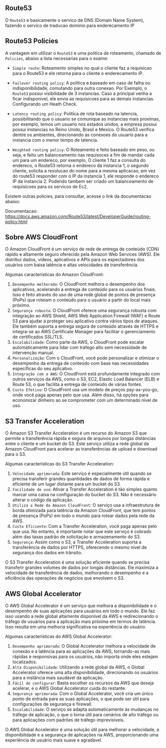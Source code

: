 ## Route53
O `Route53` e basicamente o servico de DNS (Domain Name System), fazendo o servico de traducao dominio para enderecamento IP

## Route53 Policies
A vantagem em utilizar o `Route53` e uma politica de roteamento, chamado de `Policies`, abaixo a lista necessarias para o exame:

* `Simple route`: Roteamento simples no qual o cliente faz a requisicao para o Route53 e ele retorna para o cliente o enderecamento IP.

* `Failover routing policy`: A politica e baseado em caso de falha ou indisponibilidade, comutando para outra conexao. Por Exemplo, o `Route53` possui visibilidade de 3 instancias. Caso a principal venha a ficar indisponivel, ele envia as requisicoes para as demais instancias. Configurando um Heath Check.

* `Latency routing policy`: Politica de rota baseado na latencia, possibilitando que o usuario se comunique as instancias mais proximas, por exemplo, temos um usuario nos estados unidos, a empresa possui possui instancias no Reino Unido, Brasil e Mexico. O Route53 verifica dentre os ambientes, direcionando as conexoes do usuario para a instancia com o menor tempo de latencia.

* `Weighted routing policy`: O Roteamento e feito baseado em peso, ou seja, e feito um balanceamento nas requisoces a fim de mandar cada um para um endereco, por exemplo, O cliente 1 faz a consulta do endereco, o Route53 retorna o endereco da instancia 1, o segundo cliente, solicita a resolucao do nome para a mesma aplicacao, em vez do route53 responder com o IP da instancia 1, ele responde o endereco IP da instancia 2. Podendo tambem ser criado um balanceamento de requisicoes para os servicos de Ec2.

Existem outras policies, para consultar, acesse o link da documentacao abaixo:

Documentacao: https://docs.aws.amazon.com/Route53/latest/DeveloperGuide/routing-policy.html


## Sobre AWS CloudFront
O Amazon CloudFront é um serviço de rede de entrega de conteúdo (CDN) rápido e altamente seguro oferecido pela Amazon Web Services (AWS). Ele distribui dados, vídeos, aplicativos e APIs para os espectadores dos usuários com baixa latência e altas velocidades de transferência.

Algumas características do Amazon CloudFront:
1. `Desempenho melhorado`: O CloudFront melhora o desempenho dos aplicativos, acelerando a entrega de conteúdo para os usuários finais. Isso é feito através do uso de uma rede global de pontos de presença (PoPs) que roteiam o conteúdo para o usuário a partir do local mais próximo.
2. `Segurança robusta`: O CloudFront oferece uma segurança robusta com integração ao AWS Shield, AWS Web Application Firewall (WAF) e Route 53 para ajudar a proteger seu aplicativo contra vários tipos de ataques. Ele também suporta a entrega segura de conteúdo através de HTTPS e integra-se ao AWS Certificate Manager para facilitar o gerenciamento de certificados SSL/TLS.
3. `Escalabilidade`: Como parte da AWS, o CloudFront pode escalar automaticamente para lidar com tráfego alto sem necessidade de intervenção manual.
4. `Personalização`: Com o CloudFront, você pode personalizar e otimizar o desempenho da entrega de conteúdo com base nas necessidades específicas do seu aplicativo.
5. `Integração com a AWS`: O CloudFront está profundamente integrado com outros serviços da AWS, como o S3, EC2, Elastic Load Balancer (ELB) e Route 53, o que facilita a entrega de conteúdo de várias fontes.
6. `Custo Efetivo`: O CloudFront usa um modelo de preços pay-as-you-go, onde você paga apenas pelo que usa. Além disso, há opções para economizar dinheiro ao se comprometer com um determinado nível de uso.


## S3 Transfer Acceleration
O Amazon S3 Transfer Acceleration é um recurso do Amazon S3 que permite a transferência rápida e segura de arquivos por longas distâncias entre o cliente e um bucket do S3. Este serviço utiliza a rede global da Amazon CloudFront para acelerar as transferências de upload e download para o S3.

Algumas características do S3 Transfer Acceleration:
1. `Velocidade aprimorada`: Este serviço é especialmente útil quando se precisa transferir grandes quantidades de dados de forma rápida e eficiente de um lugar distante para um bucket do S3.
2. `Facilidade de uso`: Ativar a Transfer Acceleration é tão simples quanto marcar uma caixa na configuração do bucket do S3. Não é necessário alterar o código da aplicação.
3. `Utiliza a Rede da Amazon CloudFront`: O serviço usa a infraestrutura de borda otimizada para latência da Amazon CloudFront, que tem pontos de presença (PoPs) em todo o mundo para rotear dados pela rede da AWS.
4. `Custo Eficiente`: Com a Transfer Acceleration, você paga apenas pelo que usa. No entanto, é importante notar que este serviço é cobrado além das taxas padrão de solicitação e armazenamento do S3.
5. `Segurança`: Assim como o S3, a Transfer Acceleration suporta a transferência de dados por HTTPS, oferecendo o mesmo nível de segurança dos dados em trânsito.

O S3 Transfer Acceleration é uma solução eficiente quando se precisa transferir grandes volumes de dados por longas distâncias. Ele maximiza a velocidade de transferência de dados, melhorando o desempenho e a eficiência das operações de negócios que envolvem o S3.

## AWS Global Accelerator
O AWS Global Accelerator é um serviço que melhora a disponibilidade e o desempenho de suas aplicações para usuários em todo o mundo. Ele faz isso usando a rede global altamente disponível da AWS e redirecionando o tráfego de usuários para a aplicação mais próxima em termos de latência. Isso resulta em uma melhoria significativa na experiência do usuário.

Algumas características do AWS Global Accelerator:
1. `Desempenho aprimorado`: O Global Accelerator melhora a velocidade de conexão e a latência para as aplicações da AWS, tornando-as mais rápidas e responsivas para os usuários, não importa onde eles estejam localizados.
2. `Alta Disponibilidade`: Utilizando a rede global da AWS, o Global Accelerator oferece uma alta disponibilidade, direcionando os usuários para a instância mais saudável da aplicação.
3. `Fácil de configurar`: Basta escolher os recursos da AWS que deseja acelerar, e o AWS Global Accelerator cuida do restante.
4. `Segurança aprimorada`: Com o Global Accelerator, você cria um único ponto de entrada para as suas aplicações, o que pode ser útil para configurações de segurança e firewall.
5. `Escalabilidade`: O serviço se adapta automaticamente às mudanças no tráfego de aplicação, o que o torna útil para cenários de alto tráfego ou para aplicações com padrões de tráfego imprevisíveis.

O AWS Global Accelerator é uma solução útil para melhorar a velocidade, a disponibilidade e a segurança de aplicações na AWS, proporcionando uma experiência de usuário mais suave e agradável.